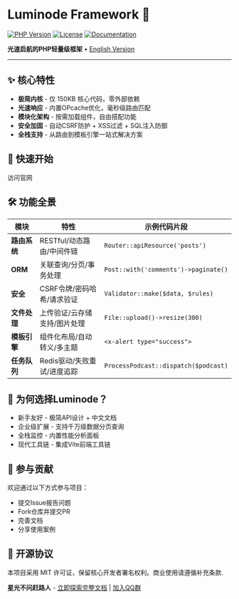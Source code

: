 # Luminode Framework 🚀

[![PHP Version](https://img.shields.io/badge/PHP-≥8.0-777BB4?logo=php)](https://php.net)
[![License](https://img.shields.io/badge/License-MIT-blue.svg)](LICENSE)
[![Documentation](https://img.shields.io/badge/Docs-Luminode.dev-brightgreen)](https://luminode.dev)

**光速启航的PHP轻量级框架** • [English Version](README_EN.md)

---

## ✨ 核心特性

- **极简内核** - 仅 150KB 核心代码，零外部依赖
- **光速响应** - 内置OPcache优化，毫秒级路由匹配
- **模块化架构** - 按需加载组件，自由搭配功能
- **安全加固** - 自动CSRF防护 + XSS过滤 + SQL注入防御
- **全栈支持** - 从路由到模板引擎一站式解决方案

## 🚀 快速开始
访问官网
## 🛠️ 功能全景
<table>
    <thead>
        <tr>
            <th>模块</th>
            <th>特性</th>
            <th>示例代码片段</th>
        </tr>
    </thead>
    <tbody>
        <tr>
            <td><strong>路由系统</strong></td>
            <td>RESTful/动态路由/中间件链</td>
            <td><code>Router::apiResource('posts')</code></td>
        </tr>
        <tr>
            <td><strong>ORM</strong></td>
            <td>关联查询/分页/事务处理</td>
            <td><code>Post::with('comments')-&gt;paginate()</code></td>
        </tr>
        <tr>
            <td><strong>安全</strong></td>
            <td>CSRF令牌/密码哈希/请求验证</td>
            <td><code>Validator::make($data, $rules)</code></td>
        </tr>
        <tr>
            <td><strong>文件处理</strong></td>
            <td>上传验证/云存储支持/图片处理</td>
            <td><code>File::upload()-&gt;resize(300)</code></td>
        </tr>
        <tr>
            <td><strong>模板引擎</strong></td>
            <td>组件化布局/自动转义/多主题</td>
            <td><code>&lt;x-alert type="success"&gt;</code></td>
        </tr>
        <tr>
            <td><strong>任务队列</strong></td>
            <td>Redis驱动/失败重试/进度追踪</td>
            <td><code>ProcessPodcast::dispatch($podcast)</code></td>
        </tr>
    </tbody>
</table>

## 🌟 为何选择Luminode？
<ul>
<li>新手友好 - 极简API设计 + 中文文档</li>
<li>企业级扩展 - 支持千万级数据分页查询</li>
<li>全栈监控 - 内置性能分析面板</li>
<li>现代工具链 - 集成Vite前端工具链</li>
</ul>

## 🤝 参与贡献
欢迎通过以下方式参与项目：
<ul>
<li>提交Issue报告问题</li>
<li>Fork仓库并提交PR</li>
<li>完善文档</li>
<li>分享使用案例</li>
</ul>

## 📜 开源协议
本项目采用 MIT 许可证，保留核心开发者署名权利。商业使用请遵循补充条款.
<p><strong>星光不问赶路人</strong> - <a href="https://xxx" target="_blank" rel="noreferrer">立即探索完整文档</a> | <a href="https://xxxx" target="_blank" rel="noreferrer">加入QQ群</a></p>